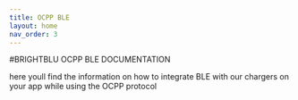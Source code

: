 ```yaml
---
title: OCPP BLE
layout: home
nav_order: 3
---
```


#BRIGHTBLU OCPP BLE DOCUMENTATION

here youll find the information on how to integrate BLE with our chargers on your app while using the OCPP protocol